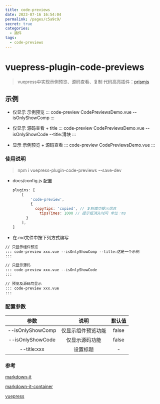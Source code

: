 ```yaml
---
title: code-previews
date: 2023-07-16 16:54:04
permalink: /pages/c5a9c9/
secret: true
categories:
  - 插件
tags:
  - code-previews
---
```


# vuepress-plugin-code-previews

> vuepress中实现示例预览、源码查看、复制
> 代码高亮插件：[prismjs](https://prismjs.com/examples.html)


## 示例


- 仅显示 示例预览
::: code-preview CodePreviewsDemo.vue --isOnlyShowComp
:::



- 仅显示 源码查看 + title
::: code-preview CodePreviewsDemo.vue --isOnlyShowCode --title:滑块
:::



- 显示 示例预览 + 源码查看
::: code-preview CodePreviewsDemo.vue
:::



### 使用说明

> npm i vuepress-plugin-code-previews --save-dev

- docs/config.js 配置

  ```javascript
  plugins: [
      [
          'code-preview', 
          { 
          	copyTips: 'copied', // 复制成功提示信息
              tipsTimes: 1000 // 提示框消失时间 单位：ms
      	}
      ],
  ]
  ```



- 在.md文件中按下列方式编写

```markdown
// 只显示组件预览
::: code-preview xxx.vue --isOnlyShowComp --title:这是一个示例
:::

// 只显示源码
::: code-preview xxx.vue --isOnlyShowCode
:::

// 预览及源码均显示
::: code-preview xxx.vue
:::
```



### 配置参数

|        参数        |    说明     |  默认值  |
|:----------------:|:---------:|:-----:|
| --isOnlyShowComp | 仅显示组件预览功能 | false |
| --isOnlyShowCode |  仅显示源码功能  | false |
|   --title:xxx    |   设置标题    |   -   |



### 参考

[markdown-it](https://github.com/markdown-it/markdown-it)

[markdown-it-container](https://github.com/hackmdio/markdown-it-container)

[vuepress](http://www.fenovice.com/doc/vuepress-next/advanced/plugin.html)


<Vssue title="评论" />
